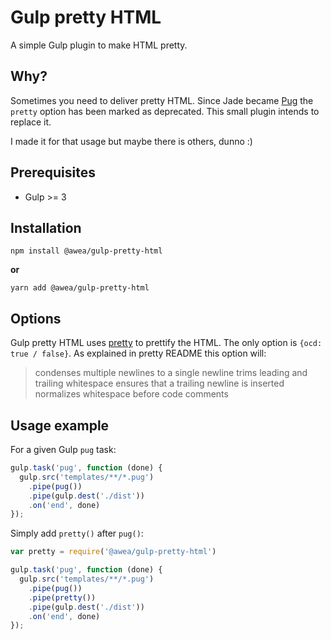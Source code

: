 # Gulp pretty HTML
A simple Gulp plugin to make HTML pretty.

## Why?
Sometimes you need to deliver pretty HTML. Since Jade became [Pug](https://pugjs.org/api/getting-started.html) the `pretty` option has been marked as deprecated. This small plugin intends to replace it.

I made it for that usage but maybe there is others, dunno :)

## Prerequisites
* Gulp >= 3

## Installation

`npm install @awea/gulp-pretty-html`

**or**

`yarn add @awea/gulp-pretty-html`

## Options

Gulp pretty HTML uses [pretty](https://github.com/jonschlinkert/pretty) to prettify the HTML. The only option is `{ocd: true / false}`. As explained in pretty README this option will:

> condenses multiple newlines to a single newline
> trims leading and trailing whitespace
> ensures that a trailing newline is inserted
> normalizes whitespace before code comments

## Usage example

For a given Gulp `pug` task:

```js
gulp.task('pug', function (done) {
  gulp.src('templates/**/*.pug')
    .pipe(pug())
    .pipe(gulp.dest('./dist'))
    .on('end', done)
});
```

Simply add `pretty()` after `pug()`:

```js
var pretty = require('@awea/gulp-pretty-html')

gulp.task('pug', function (done) {
  gulp.src('templates/**/*.pug')
    .pipe(pug())
    .pipe(pretty())
    .pipe(gulp.dest('./dist'))
    .on('end', done)
});
```
